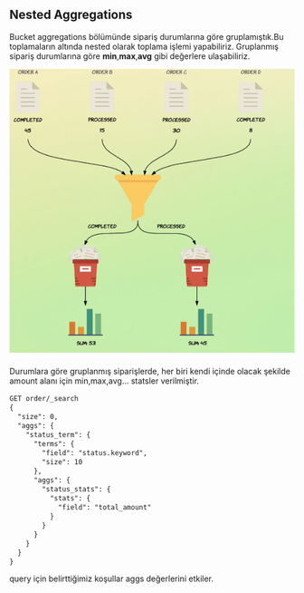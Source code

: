 ## Nested Aggregations
Bucket aggregations bölümünde sipariş durumlarına göre gruplamıştık.Bu toplamaların
altında nested olarak toplama işlemi yapabiliriz. Gruplanmış sipariş durumlarına göre
**min**,**max**,**avg** gibi değerlere ulaşabiliriz.

![img_2.png](..%2Fimages%2Fimg_2.png)

Durumlara göre gruplanmış siparişlerde, her biri kendi içinde olacak şekilde 
amount alanı için min,max,avg... statsler verilmiştir.
```
GET order/_search
{
  "size": 0,
  "aggs": {
    "status_term": {
      "terms": {
        "field": "status.keyword",
        "size": 10
      },
      "aggs": {
        "status_stats": {
          "stats": {
            "field": "total_amount"
          }
        }
      }
    }
  }
}
```

query için belirttiğimiz koşullar aggs değerlerini etkiler.